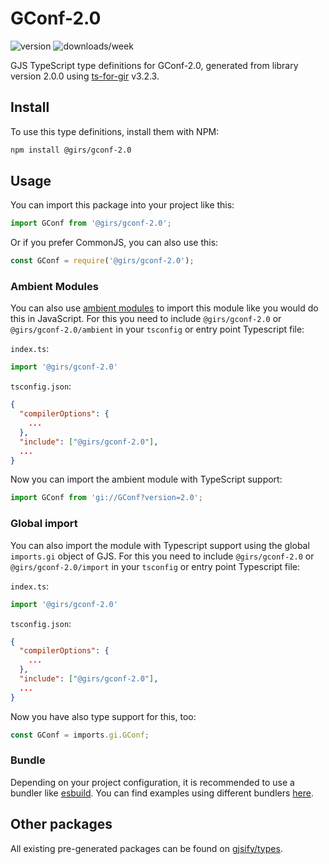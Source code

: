 
# GConf-2.0

![version](https://img.shields.io/npm/v/@girs/gconf-2.0)
![downloads/week](https://img.shields.io/npm/dw/@girs/gconf-2.0)


GJS TypeScript type definitions for GConf-2.0, generated from library version 2.0.0 using [ts-for-gir](https://github.com/gjsify/ts-for-gir) v3.2.3.


## Install

To use this type definitions, install them with NPM:
```bash
npm install @girs/gconf-2.0
```

## Usage

You can import this package into your project like this:
```ts
import GConf from '@girs/gconf-2.0';
```

Or if you prefer CommonJS, you can also use this:
```ts
const GConf = require('@girs/gconf-2.0');
```

### Ambient Modules

You can also use [ambient modules](https://github.com/gjsify/ts-for-gir/tree/main/packages/cli#ambient-modules) to import this module like you would do this in JavaScript.
For this you need to include `@girs/gconf-2.0` or `@girs/gconf-2.0/ambient` in your `tsconfig` or entry point Typescript file:

`index.ts`:
```ts
import '@girs/gconf-2.0'
```

`tsconfig.json`:
```json
{
  "compilerOptions": {
    ...
  },
  "include": ["@girs/gconf-2.0"],
  ...
}
```

Now you can import the ambient module with TypeScript support: 

```ts
import GConf from 'gi://GConf?version=2.0';
```

### Global import

You can also import the module with Typescript support using the global `imports.gi` object of GJS.
For this you need to include `@girs/gconf-2.0` or `@girs/gconf-2.0/import` in your `tsconfig` or entry point Typescript file:

`index.ts`:
```ts
import '@girs/gconf-2.0'
```

`tsconfig.json`:
```json
{
  "compilerOptions": {
    ...
  },
  "include": ["@girs/gconf-2.0"],
  ...
}
```

Now you have also type support for this, too:

```ts
const GConf = imports.gi.GConf;
```

### Bundle

Depending on your project configuration, it is recommended to use a bundler like [esbuild](https://esbuild.github.io/). You can find examples using different bundlers [here](https://github.com/gjsify/ts-for-gir/tree/main/examples).

## Other packages

All existing pre-generated packages can be found on [gjsify/types](https://github.com/gjsify/types).


